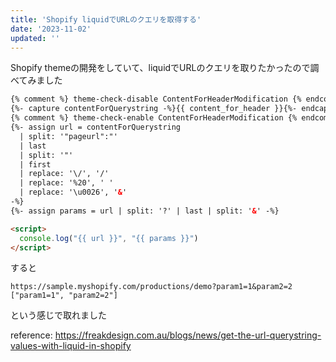 ```yaml
---
title: 'Shopify liquidでURLのクエリを取得する'
date: '2023-11-02'
updated: ''
---
```


Shopify themeの開発をしていて、liquidでURLのクエリを取りたかったので調べてみました

```html
{% comment %} theme-check-disable ContentForHeaderModification {% endcomment %}
{%- capture contentForQuerystring -%}{{ content_for_header }}{%- endcapture -%}
{% comment %} theme-check-enable ContentForHeaderModification {% endcomment %}
{%- assign url = contentForQuerystring
  | split: '"pageurl":"'
  | last
  | split: '"'
  | first
  | replace: '\/', '/'
  | replace: '%20', ' '
  | replace: '\u0026', '&'
-%}
{%- assign params = url | split: '?' | last | split: '&' -%}

<script>
  console.log("{{ url }}", "{{ params }}")
</script>
```

すると
```
https://sample.myshopify.com/productions/demo?param1=1&param2=2
["param1=1", "param2=2"]
```

という感じで取れました

reference: https://freakdesign.com.au/blogs/news/get-the-url-querystring-values-with-liquid-in-shopify